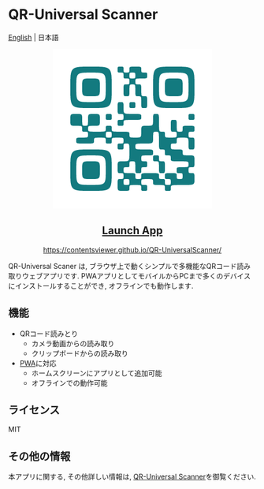 # QR-Universal Scanner

[English](./README_jp.md) | 日本語

<p align="center">
    <a href="https://contentsviewer.github.io/QR-UniversalScanner/">
      <img src="./logo.png"/>
    </a>
</p>
<h2 align="center">
    <a href="https://contentsviewer.github.io/QR-UniversalScanner/">Launch App</a>
</h2>
<p align="center">
    <a href="https://contentsviewer.github.io/QR-UniversalScanner/">
      https://contentsviewer.github.io/QR-UniversalScanner/
    </a>
</p>

QR-Universal Scaner は, ブラウザ上で動くシンプルで多機能なQRコード読み取りウェブアプリです. PWAアプリとしてモバイルからPCまで多くのデバイスにインストールすることができ, オフラインでも動作します. 


## 機能
* QRコード読みとり
    * カメラ動画からの読み取り
    * クリップボードからの読み取り
* [PWA](https://developer.mozilla.org/en-US/docs/Web/Progressive_web_apps)に対応
    * ホームスクリーンにアプリとして追加可能
    * オフラインでの動作可能

## ライセンス
MIT

## その他の情報
本アプリに関する, その他詳しい情報は, [QR-Universal Scanner](https://contentsviewer.work/Master/WebTool/QR-UniversalScanner/app)を御覧ください.